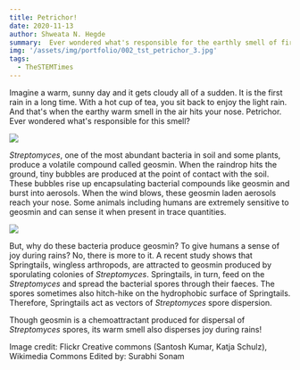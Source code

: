 ```yaml
---
title: Petrichor!
date: 2020-11-13
author: Shweata N. Hegde
summary:  Ever wondered what's responsible for the earthly smell of first rain?!
img: '/assets/img/portfolio/002_tst_petrichor_3.jpg'
tags:
  - TheSTEMTimes
---
```

Imagine a warm, sunny day and it gets cloudy all of a sudden. It is the first rain in a long time. With a hot cup of tea, you sit back to enjoy the light rain. And that's when the earthy warm smell in the air hits your nose. Petrichor. Ever wondered what's responsible for this smell?

<img src = '/static/img/portfolio/002_tst_petrichor_2.jpg'>

_Streptomyces_, one of the most abundant bacteria in soil and some plants, produce a volatile compound called geosmin. When the raindrop hits the ground, tiny bubbles are produced at the point of contact with the soil. These bubbles rise up encapsulating bacterial compounds like geosmin and burst into aerosols. When the wind blows, these geosmin laden aerosols reach your nose. Some animals including humans are extremely sensitive to geosmin and can sense it when present in trace quantities.

<img src = '/static/img/portfolio/002_tst_petrichor_1.jpg'>

But, why do these bacteria produce geosmin? To give humans a sense of joy during rains? No, there is more to it. A recent study shows that Springtails, wingless arthropods, are attracted to geosmin produced by sporulating colonies of _Streptomyces_. Springtails, in turn, feed on the _Streptomyces_ and spread the bacterial spores through their faeces. The spores sometimes also hitch-hike on the hydrophobic surface of Springtails. Therefore, Springtails act as vectors of _Streptomyces_ spore dispersion.

Though geosmin is a chemoattractant produced for dispersal of _Streptomyces_ spores, its warm smell also disperses joy during rains!

Image credit: Flickr Creative commons (Santosh Kumar, Katja Schulz), Wikimedia Commons
Edited by: Surabhi Sonam